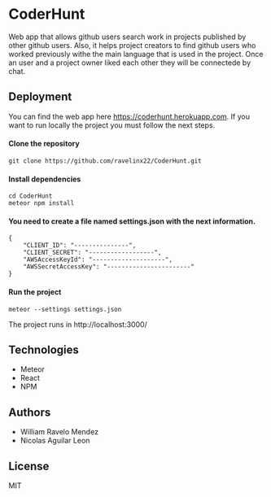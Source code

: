 # CoderHunt

Web app that allows github users search work in projects published by other github users. Also, it helps project creators to find github users who worked previously withe the main language that is used in the project. Once an user and a project owner liked each other they will be connectede by chat.

## Deployment

You can find the web app here https://coderhunt.herokuapp.com. If you want to run locally the project you must follow the next steps.

#### Clone the repository
```
git clone https://github.com/ravelinx22/CoderHunt.git
```
#### Install dependencies
```
cd CoderHunt
meteor npm install
```
#### You need to create a file named settings.json with the next information.

```
{
	"CLIENT_ID": "---------------",
	"CLIENT_SECRET": "------------------",
	"AWSAccessKeyId": "--------------------",
	"AWSSecretAccessKey": "-----------------------"
}
```

#### Run the project
```
meteor --settings settings.json
```

The project runs in http://localhost:3000/

## Technologies

- Meteor
- React
- NPM

## Authors
- William Ravelo Mendez
- Nicolas Aguilar Leon

## License
MIT



